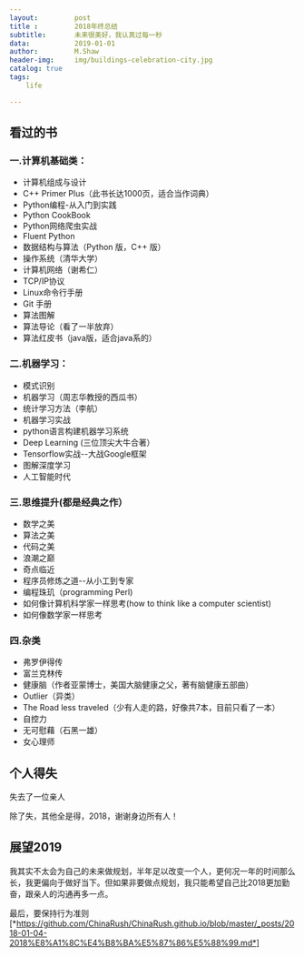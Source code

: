 ```yaml
---
layout:         post
title :         2018年终总结
subtitle:       未来很美好，我认真过每一秒
data:           2019-01-01
author:         M.Shaw
header-img:     img/buildings-celebration-city.jpg
catalog: true
tags:
    life

---
```




## 看过的书
### 一.计算机基础类：
* 计算机组成与设计
* C++ Primer Plus（此书长达1000页，适合当作词典）
* Python编程-从入门到实践
* Python CookBook
* Python网络爬虫实战
* Fluent Python
* 数据结构与算法（Python 版，C++ 版）
* 操作系统（清华大学）
* 计算机网络（谢希仁）
* TCP/IP协议
* Linux命令行手册
* Git 手册
* 算法图解
* 算法导论（看了一半放弃）
* 算法红皮书（java版，适合java系的）

### 二.机器学习：
* 模式识别
* 机器学习（周志华教授的西瓜书）
* 统计学习方法（李航）
* 机器学习实战
* python语言构建机器学习系统
* Deep Learning (三位顶尖大牛合著）
* Tensorflow实战--大战Google框架
* 图解深度学习
* 人工智能时代

### 三.思维提升(都是经典之作）
* 数学之美
* 算法之美
* 代码之美
* 浪潮之巅
* 奇点临近
* 程序员修炼之道--从小工到专家
* 编程珠玑（programming Perl)
* 如何像计算机科学家一样思考(how to think like a computer scientist)
* 如何像数学家一样思考


### 四.杂类
* 弗罗伊得传
* 富兰克林传
* 健康脑（作者亚蒙博士，美国大脑健康之父，著有脑健康五部曲）
* Outlier（异类）
* The Road less traveled（少有人走的路，好像共7本，目前只看了一本）
* 自控力
* 无可慰藉（石黑一雄）
* 女心理师



## 个人得失
失去了一位亲人

除了失，其他全是得，2018，谢谢身边所有人！

## 展望2019
我其实不太会为自己的未来做规划，半年足以改变一个人，更何况一年的时间那么长，我更偏向于做好当下。但如果非要做点规划，我只能希望自己比2018更加勤奋，跟亲人的沟通再多一点。

最后，要保持行为准则[*https://github.com/ChinaRush/ChinaRush.github.io/blob/master/_posts/2018-01-04-2018%E8%A1%8C%E4%B8%BA%E5%87%86%E5%88%99.md*]







